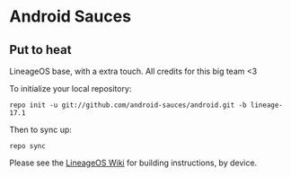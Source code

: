 Android Sauces
===========

Put to heat
---------------

LineageOS base, with a extra touch. All credits for this big team <3

To initialize your local repository:
```
repo init -u git://github.com/android-sauces/android.git -b lineage-17.1
```
Then to sync up:
```
repo sync
```
Please see the [LineageOS Wiki](https://wiki.lineageos.org/) for building instructions, by device.
